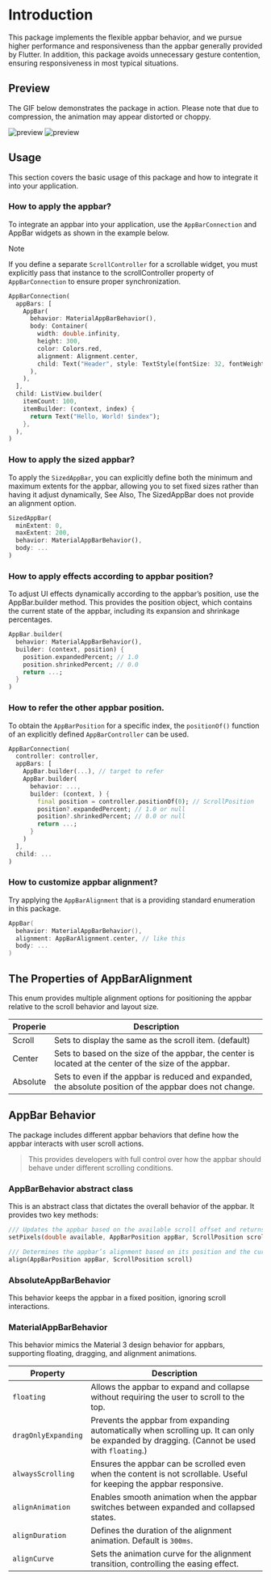 # Introduction
This package implements the flexible appbar behavior, and we pursue higher performance and responsiveness than the appbar generally provided by Flutter. In addition, this package avoids unnecessary gesture contention, ensuring responsiveness in most typical situations.

## Preview
The GIF below demonstrates the package in action. Please note that due to compression, the animation may appear distorted or choppy.

![preview](https://github.com/user-attachments/assets/9b077c66-83c3-4374-b217-f37dbe644d01)
![preview](https://github.com/user-attachments/assets/e8b18258-f764-49e6-8068-4c34b9b6d62b)

## Usage
This section covers the basic usage of this package and how to integrate it into your application.

### How to apply the appbar?
To integrate an appbar into your application, use the `AppBarConnection` and AppBar widgets as shown in the example below.

> [!NOTE]
> If you define a separate `ScrollController` for a scrollable widget, you must explicitly pass that instance to the scrollController property of `AppBarConnection` to ensure proper synchronization.

```dart
AppBarConnection(
  appBars: [
    AppBar(
      behavior: MaterialAppBarBehavior(),
      body: Container(
        width: double.infinity,
        height: 300,
        color: Colors.red,
        alignment: Alignment.center,
        child: Text("Header", style: TextStyle(fontSize: 32, fontWeight: FontWeight.bold)),
      ),
    ),
  ],
  child: ListView.builder(
    itemCount: 100,
    itemBuilder: (context, index) {
      return Text("Hello, World! $index");
    },
  ),
)
```

### How to apply the sized appbar?
To apply the `SizedAppBar`, you can explicitly define both the minimum and maximum extents for the appbar, allowing you to set fixed sizes rather than having it adjust dynamically, See Also, The SizedAppBar does not provide an alignment option.

```dart
SizedAppBar(
  minExtent: 0,
  maxExtent: 200,
  behavior: MaterialAppBarBehavior(),
  body: ...
)
```

### How to apply effects according to appbar position?
To adjust UI effects dynamically according to the appbar’s position, use the AppBar.builder method. This provides the position object, which contains the current state of the appbar, including its expansion and shrinkage percentages.

```dart
AppBar.builder(
  behavior: MaterialAppBarBehavior(),
  builder: (context, position) {
    position.expandedPercent; // 1.0
    position.shrinkedPercent; // 0.0
    return ...;
  }
)
```

### How to refer the other appbar position.
To obtain the `AppBarPosition` for a specific index, the `positionOf()` function of an explicitly defined `AppBarController` can be used.

```dart
AppBarConnection(
  controller: controller,
  appBars: [
    AppBar.builder(...), // target to refer
    AppBar.builder(
      behavior: ...,
      builder: (context, ) {
        final position = controller.positionOf(0); // ScrollPosition
        position?.expandedPercent; // 1.0 or null
        position?.shrinkedPercent; // 0.0 or null
        return ...;
      }
    )
  ],
  child: ...
)
```

### How to customize appbar alignment?
Try applying the `AppBarAlignment` that is a providing standard enumeration in this package.

```kotlin
AppBar(
  behavior: MaterialAppBarBehavior(),
  alignment: AppBarAlignment.center, // like this
  body: ...
)
```

## The Properties of AppBarAlignment
This enum provides multiple alignment options for positioning the appbar relative to the scroll behavior and layout size.

| Properie | Description
| ------ | ------ |
| Scroll | Sets to display the same as the scroll item. (default)
| Center | Sets to based on the size of the appbar, the center is located at the center of the size of the appbar.
| Absolute | Sets to even if the appbar is reduced and expanded, the absolute position of the appbar does not change.

## AppBar Behavior
The package includes different appbar behaviors that define how the appbar interacts with user scroll actions.

> This provides developers with full control over how the appbar should behave under different scrolling conditions.

### AppBarBehavior abstract class
This is an abstract class that dictates the overall behavior of the appbar. It provides two key methods:

```dart
/// Updates the appbar based on the available scroll offset and returns the remaining value after consumption.
setPixels(double available, AppBarPosition appBar, ScrollPosition scroll)
```

```dart
/// Determines the appbar’s alignment based on its position and the current scroll state.
align(AppBarPosition appBar, ScrollPosition scroll)
```

### AbsoluteAppBarBehavior
This behavior keeps the appbar in a fixed position, ignoring scroll interactions.

### MaterialAppBarBehavior
This behavior mimics the Material 3 design behavior for appbars, supporting floating, dragging, and alignment animations.

| Property | Description |
|----------|-------------|
| `floating` | Allows the appbar to expand and collapse without requiring the user to scroll to the top. |
| `dragOnlyExpanding` | Prevents the appbar from expanding automatically when scrolling up. It can only be expanded by dragging. (Cannot be used with `floating`.) |
| `alwaysScrolling` | Ensures the appbar can be scrolled even when the content is not scrollable. Useful for keeping the appbar responsive. |
| `alignAnimation` | Enables smooth animation when the appbar switches between expanded and collapsed states. |
| `alignDuration` | Defines the duration of the alignment animation. Default is `300ms`. |
| `alignCurve` | Sets the animation curve for the alignment transition, controlling the easing effect. |
